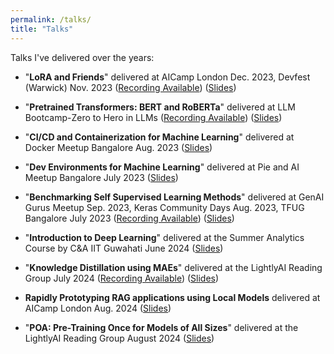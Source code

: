 ```yaml
---
permalink: /talks/
title: "Talks"
---
```

Talks I've delivered over the years:
* "**LoRA and Friends**" delivered at AICamp London Dec. 2023, Devfest (Warwick) Nov. 2023 ([Recording Available](https://youtu.be/l6z5HLhWVVE?si=RiXfJReC8bSx2pkH&t=2713)) ([Slides](https://docs.google.com/presentation/d/1nsfQnwbNOzyod5pQIBNIxBf7uDyJAT-YYMi7UkmMBjA/edit?usp=sharing))

* "**Pretrained Transformers: BERT and RoBERTa**" delivered at LLM Bootcamp-Zero to Hero in LLMs ([Recording Available](https://youtu.be/l6z5HLhWVVE?si=RiXfJReC8bSx2pkH&t=2713)) ([Slides](https://docs.google.com/presentation/d/1lqSv7LPg_pvcyEF-z2UDROniXNGuCbabG5HzI0J5Sx4/edit?usp=sharing&resourcekey=0-r5YJFwRPXlkvblxC9b-8yA))

* "**CI/CD and Containerization for Machine Learning**" delivered at Docker Meetup Bangalore Aug. 2023 ([Slides](https://docs.google.com/presentation/d/1-ngLIkzB9sPIG6DxDAryisLR9BBiZPBjA0tiaAkUKhE/edit?usp=sharing))

* "**Dev Environments for Machine Learning**" delivered at Pie and AI Meetup Bangalore July 2023 ([Slides](https://docs.google.com/presentation/d/128cD7uNVtIZ5UcL7Zwyc3fLTuVoFKnybSqMODG1FLhE/edit?usp=sharing))

* "**Benchmarking Self Supervised Learning Methods**" delivered at GenAI Gurus Meetup Sep. 2023, Keras Community Days Aug. 2023, TFUG Bangalore July 2023 ([Recording Available](https://www.youtube.com/watch?v=9gsIdhaWI5s)) ([Slides](https://docs.google.com/presentation/d/1_Op85Sm0IEje_ZWFTuzQIFl3Lz7MGl49tRJKaXXDvTM/edit?usp=sharing&resourcekey=0-gHlvytPDkCiIWXnonDsiFg))

* "**Introduction to Deep Learning**" delivered at the Summer Analytics Course by C&A IIT Guwahati June 2024 ([Slides](https://docs.google.com/presentation/d/1mb84nQk-Zdqg1h81IWwYbGIU1i2BY0nPqhozElG_wQg/edit?usp=sharing))
  
* "**Knowledge Distillation using MAEs**" delivered at the LightlyAI Reading Group July 2024 ([Recording Available](https://drive.google.com/file/d/1bzuOab5fvKK7jpxv5bMoGk1gW446SCUL/view)) ([Slides](https://docs.google.com/presentation/d/1Uff8grUS435GlJ1TyRuoqQh8qVdT_OSMxLE3nHahpIE/edit?usp=sharing))

* **Rapidly Prototyping RAG applications using Local Models** delivered at AICamp London Aug. 2024 ([Slides](https://docs.google.com/presentation/d/1DZEElX6fmMYIVdmQ0mSdFp_fTmWnvxbBAe3ggqt4dxI/edit?usp=sharing))

* "**POA: Pre-Training Once for Models of All Sizes**" delivered at the LightlyAI Reading Group August 2024 ([Slides](https://docs.google.com/presentation/d/1BXg309qYcEWCtR5z1OjFK_TTj-w1-QGPGef3UW-LfhI/edit?usp=sharing))
